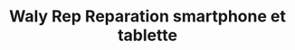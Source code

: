 ---
title: "Waly Rep Reparation smartphone et tablette"
url: /le-teich/waly-rep-reparation-smartphone-et-tablette/
shop: téléphone portable
---